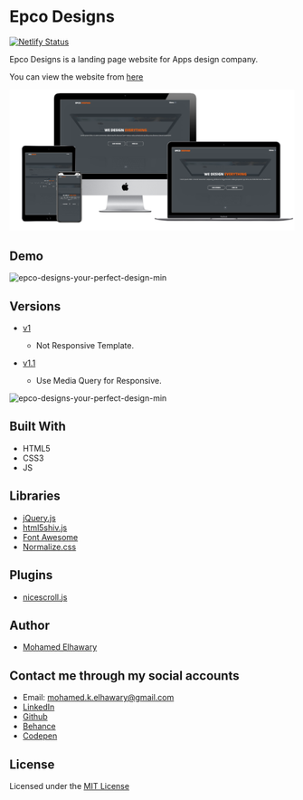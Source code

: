 # Epco Designs

[![Netlify Status](https://api.netlify.com/api/v1/badges/df8fbc23-3d5d-466f-83f4-e3c930819b39/deploy-status)](https://app.netlify.com/sites/epcodesigns/deploys) 

Epco Designs is a landing page website for Apps design company.

You can view the website from [here](https://epcodesigns.netlify.app/)

![Screenshot](mockup.png)  

## Demo
 
![epco-designs-your-perfect-design-min](https://user-images.githubusercontent.com/69651552/95048822-d4f5f400-06e8-11eb-8ac6-38324b8dd76e.gif)  

## Versions  

* [v1](https://github.com/Mohamed-Elhawary/epco-designs/tree/v1)  

   - Not Responsive Template.  

* [v1.1](https://github.com/Mohamed-Elhawary/epco-designs/tree/v1.1)  

   - Use Media Query for Responsive.  

![epco-designs-your-perfect-design-min](https://user-images.githubusercontent.com/69651552/95122570-fee30100-0750-11eb-80e3-33c58643d5bd.gif)

## Built With

* HTML5
* CSS3
* JS  

## Libraries  

* [jQuery.js](https://jquery.com/)
* [html5shiv.js](https://github.com/aFarkas/html5shiv)
* [Font Awesome](https://fontawesome.com/)  
* [Normalize.css](https://necolas.github.io/normalize.css/)
  
## Plugins 

* [nicescroll.js](https://nicescroll.areaaperta.com/)  

## Author

* [Mohamed Elhawary](https://www.linkedin.com/in/mohamed-elhawary14/)

## Contact me through my social accounts

* Email: mohamed.k.elhawary@gmail.com
* [LinkedIn](https://www.linkedin.com/in/mohamed-elhawary14/)
* [Github](https://github.com/Mohamed-Elhawary)  
* [Behance](https://www.behance.net/mohamed-elhawary14)
* [Codepen](https://codepen.io/Mohamed-ElHawary) 

## License

Licensed under the [MIT License](LICENSE)


